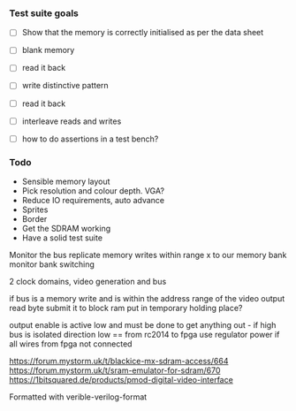 ### Test suite goals
- [ ] Show that the memory is correctly initialised as per the data sheet
- [ ] blank memory
- [ ] read it back
- [ ] write distinctive pattern
- [ ] read it back 
- [ ] interleave reads and writes
- [ ] how to do assertions in a test bench?


### Todo
* Sensible memory layout
* Pick resolution and colour depth. VGA?
* Reduce IO requirements, auto advance
* Sprites
* Border
* Get the SDRAM working
* Have a solid test suite


Monitor the bus
replicate memory writes within range x to our memory bank
monitor bank switching

2 clock domains, video generation and bus

if bus
    is a memory write
    and is within the address range of the video output
    read byte
    submit it to block ram
    put in temporary holding place?


output enable is active low and must be done to get anything out - if high bus is isolated
direction low == from rc2014 to fpga
use regulator power if all wires from fpga not connected

https://forum.mystorm.uk/t/blackice-mx-sdram-access/664
https://forum.mystorm.uk/t/sram-emulator-for-sdram/670
https://1bitsquared.de/products/pmod-digital-video-interface


Formatted with verible-verilog-format

